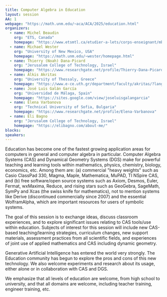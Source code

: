 ```yaml
---
title: Computer Algebra in Education
layout: session
AA: 1
webpage: "https://math.unm.edu/~aca/ACA/2025/education.html"
organizers:
  - name: Michel Beaudin
    org: "ETS, Canada"
    homepage: "https://www.etsmtl.ca/etudier-a-lets/corps-enseignant/mbeaudin"
  - name: Michael Wester
    org: "University of New Mexico, USA"
    homepage: "https://math.unm.edu/~wester/homepage.html"
  - name: Thierry (Noah) Dana-Picard
    org: "Jerusalem College of Technology, Israel"
    homepage: "https://www.researchgate.net/profile/Thierry-Dana-Picard"
  - name: Alkis Akritas
    org: "University of Thessaly, Greece"
    homepage: "https://www.e-ce.uth.gr/department/faculty/akritas/?lang=en"
  - name: José Luis Galán García
    org: "Universidad de Málaga, Spain"
    homepage: "https://sites.google.com/view/joseluisgalangarcia"
  - name: Elena Varbanova
    org: "Technical University of Sofia, Bulgaria"
    homepage: "https://www.researchgate.net/profile/Elena-Varbanova"
  - name: Eli Bagno
    org: "Jerusalem College of Technology, Israel"
    homepage: "https://elibagno.com/about-me/"
blocks:
speakers:
---
```


Education has become one of the fastest growing application areas for computers in general and computer algebra in particular. Computer Algebra Systems (CAS) and Dynamical Geometry Systems (DGS) make for powerful teaching and learning tools within mathematics, physics, chemistry, biology, economics, etc. Among them are:
(a) commercial "heavy weights" such as Casio ClassPad 330, Magma, Maple, Mathematica, MuPAD, TI NSpire CAS, and
(b) free software/open source systems such as Axiom, Desmos, Euler, Fermat, wxMaxima, Reduce, and rising stars such as GeoGebra, SageMath, SymPy and Xcas (the swiss knife for mathematics), not to mention systems like Derive (discontinued commercially since 2007) and the essential WolframAlpha, which are important resources for users of symbolic systems.

The goal of this session is to exchange ideas, discuss classroom experiences, and to explore significant issues relating to CAS tools/use within education. Subjects of interest for this session will include new CAS-based teaching/learning strategies, curriculum changes, new support materials, assessment practices from all scientific fields, and experiences of joint use of applied mathematics and CAS including dynamic geometry.

Generative Artificial Intelligence has entered the world very strongly. The Education community has begun to explore the pros and cons of this new technology. We also welcome experiments and research about its usage, either alone or in collaboration with CAS and DGS.

We emphasize that all levels of education are welcome, from high school to university, and that all domains are welcome, including teacher training, engineer training, etc.



 